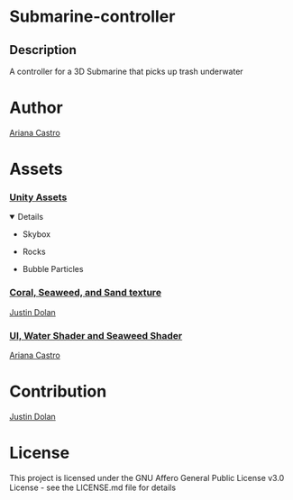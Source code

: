 # Submarine-controller

## Description
A controller for a 3D Submarine that picks up trash underwater

# Author
[Ariana Castro](url)

# Assets
### <ins> Unity Assets </ins>
<details open>
  
  - Skybox
  
  - Rocks
  
  - Bubble Particles
  </details>
  
### <ins> Coral, Seaweed, and Sand texture </ins>
  
[Justin Dolan](https://www.artstation.com/mdjustin)

### <ins> UI, Water Shader and Seaweed Shader </ins>

[Ariana Castro](url)

# Contribution
[Justin Dolan](https://www.artstation.com/mdjustin)

# License
This project is licensed under the GNU Affero General Public License v3.0 License - see the LICENSE.md file for details
